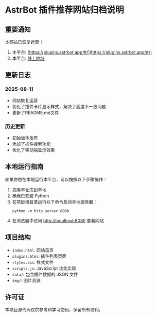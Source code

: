 # AstrBot 插件推荐网站归档说明

## 重要通知

本网站已恢复运营！

1. 主平台: [https://plugins.astrbot.app/#/](https://plugins.astrbot.app/#/)
2. 本平台: [线上地址](https://abplugin.xdydm.top/) 

## 更新日志

### 2025-08-11
- 网站恢复运营
- 优化了插件卡片显示样式，解决了高度不一致问题
- 更新了README.md文件

### 历史更新
- 初始版本发布
- 添加了插件搜索功能
- 优化了移动端显示效果

## 本地运行指南

如果你想在本地运行本平台，可以按照以下步骤操作：

1. 克隆本仓库到本地
2. 确保已安装 Python
3. 在项目根目录运行以下命令启动本地服务器：
   ```
   python -m http.server 8080
   ```
4. 在浏览器中访问 [http://localhost:8080](http://localhost:8080) 查看网站

## 项目结构

- `index.html`: 网站首页
- `plugins.html`: 插件列表页面
- `styles.css`: 样式文件
- `scripts.js`: JavaScript 功能实现
- `data/`: 包含插件数据的 JSON 文件
- `img/`: 图片资源

## 许可证

本项目源代码仅供参考和学习使用，保留所有权利。
